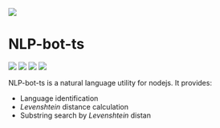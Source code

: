 ![](screenshots/nlplogo.png)
# NLP-bot-ts
![](https://github.com/linfengcs/nlp-bot-ts/actions/workflows/main.yml/badge.svg)
![](https://img.shields.io/npm/v/nlp-bot-ts.svg?style=flat)
![](https://img.shields.io/npm/dt/nlp-bot-ts.svg?style=flat)
![](https://img.shields.io/npm/l/nlp-bot-ts.svg?style=flat)

NLP-bot-ts is a natural language utility for nodejs. It provides:

- Language identification
- _Levenshtein_ distance calculation
- Substring search by _Levenshtein_ distan